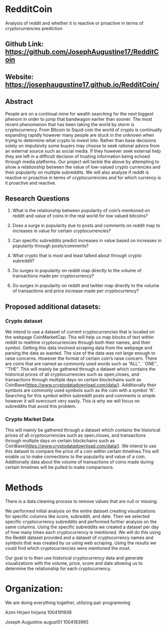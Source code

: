# RedditCoin
Analysis of reddit and whether it is reactive or proactive in terms of cryptocurrencies prediction 

## Github Link: https://github.com/JosephAugustine17/RedditCoin 

## Website: https://josephaugustine17.github.io/RedditCoin/ 

## Abstract 

People are on a continual mine for wealth searching for the next biggest phenom in order to jump that bandwagon earlier than sooner. The most recent phenomenon that has been taking the world by storm is cryptocurrency.  From BItcoin to Squid coin the world of crypto is continually expanding rapidly however many people are stuck in the unknown when trying to determine what crypto to invest into. Rather than base decisions solely on impulsivity some buyers may choose to seek rational advice from an external source such as social media. If they however seek external help they are left in a difficult decision of trusting information being echoed through media platforms. Our project will tackle the above by attempting to show a relationship between the value of low-valued crypto currencies and their popularity on multiple subreddits. We will also analyze if reddit is reactive or proactive in terms of cryptocurrencies and for which currency is it proactive and reactive.

## Research Questions 
1. What is the relationship between popularity of coin’s mentioned on reddit and value of coins in the real world for low valued bitcoins?

2. Does a surge in popularity due to posts and comments  on reddit map to increases in value for certain cryptocurrencies?

3. Can specific subreddits predict increases in value based on increases in popularity through posts/comments?
 
4. What crypto that is most and least talked about through crypto subreddit?

5. Do surges in popularity on reddit map directly to the volume of transactions made per cryptocurrency?

6. Do surges in popularity on reddit and twitter  map directly to the volume of transactions and price increase  made per cryptocurrency?


## Proposed additional datasets:

### Crypto dataset 
We intend to use a dataset of current cryptocurrencies that is located on the webpage CoinMarketCap. This will help us map  blocks of text within reddit to  realtime cryptocurrencies through both their names, and their symbol. Getting this data involved scraping data from the webpage and parsing the data as wanted. The size of the data was not large enough to raise concerns. However the format of certain coin’s raise concern. There are coins that are named as commonly used words such as “ALL'', ``ONE'', ''THE”. This will mainly be gathered through a dataset which contains the historical prices of all cryptocurrencies such as open,closes, and transactions through multiple days on certain blockchains such as CoinBase(https://www.cryptodatadownload.com/data/). Additionally their symbols are commonly used symbols such as the coin with a symbol “A”. Searching for this symbol within subreddit posts and comments is simple however it will overcount very easily. This is why we will focus on subreddits that avoid this problem.  

### Crypto  Market Data
This will mainly be gathered through a dataset which contains the historical prices of all cryptocurrencies such as open,closes, and transactions through multiple days on certain blockchains such as CoinBase(https://www.cryptodatadownload.com/data/). We intend to use this  dataset to compare the price of a coin within certain timelines.This will enable us to make connections to the popularity and value of a coin. Additionally data about the volume of transactions of coins made during certain timelines will be pulled to make comparisons.


# Methods

There is a data cleaning process to remove values that are null or missing.

We performed initial analysis on the entire dataset creating visualizations for specific columns like score, subreddit, and date. Then we selected specific cryptocurrency subreddits and performed further analysis on the same columns. Using the specific subreddits we created a 
dataset per day of how many times each cryptocurrency is mentioned. We will do this using the Reddit dataset provided and a dataset of cryptocurrency names and symbols that was created by us using web scraping. Using the results we could find which cryptocurrencies were mentioned the most.

Our goal is to then use historical cryptocurrency data and generate visualizations with the volume, price, score and date allowing us to determine the relationship for each cryptocurrency.

# Organization: 

We are doing everything together, utilizing pair programming

Azim Hirjani hirjania 1004191938

Joseph Augustine august51 1004183965


